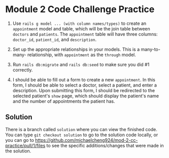 # Module 2 Code Challenge Practice

1. Use `rails g model ... (with column names/types)` to create an `appointment` model and table, which will be the join table between `doctors` and `patients`. The `appointment` table will have three columns: `doctor_id`, `patient_id`, and `description`.

2. Set up the appropriate relationships in your models. This is a many-to-many- relationship, with `appointment` as the `through` model.

3. Run `rails db:migrate` and `rails db:seed` to make sure you did #1 correctly.

4. I should be able to fill out a form to create a new `appointment`. In this form, I should be able to select a doctor, select a patient, and enter a description. Upon submitting this form, I should be redirected to the selected patient's `show` page, which should display the patient's name and the number of appointments the patient has.

## Solution

There is a branch called `solution` where you can view the finished code. You can type `git checkout solution` to go to the solution code locally, or you can go to https://github.com/michaelcheng924/mod-2-cc-practice/pull/1/files to see the specific additions/changes that were made in the solution.